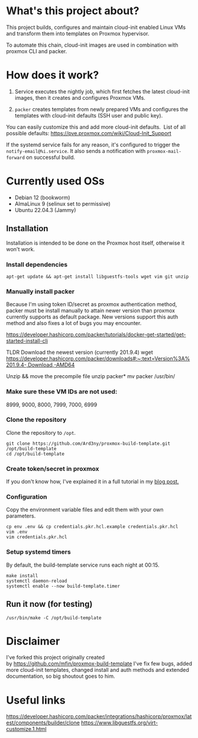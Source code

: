 # What's this project about?  

This project builds, configures and maintain cloud-init enabled Linux VMs and transform them into templates on Proxmox hypervisor.

To automate this chain, cloud-init images are used in combination with proxmox CLI and packer.


# How does it work?


1. Service executes the nightly job, which first fetches the latest cloud-init images, then it creates and configures Proxmox VMs.

2. `packer` creates templates from newly prepared VMs and configures the templates with cloud-init defaults (SSH user and public key). 

You can easily customize this and add more cloud-init defaults. 
List of all possible defaults:
https://pve.proxmox.com/wiki/Cloud-Init_Support


If the systemd service fails for any reason, it's configured to trigger the `notify-email@%i.service`. It also sends a notification with `proxmox-mail-forward` on successful build.


# Currently used OSs

* Debian 12 (bookworm)
* AlmaLinux 9 (selinux set to permissive)
* Ubuntu 22.04.3 (Jammy)

## Installation

Installation is intended to be done on the Proxmox host itself, otherwise it won't work.

### Install dependencies
```
apt-get update && apt-get install libguestfs-tools wget vim git unzip
```

### Manually install packer 

Because I'm using token ID/secret as proxmox authentication method, packer must be install manually to attain newer version than proxmox currently supports as default package. New versions support this auth method and also fixes a lot of bugs you may encounter.

https://developer.hashicorp.com/packer/tutorials/docker-get-started/get-started-install-cli

TLDR 
Download the newest version (currently 201.9.4)
wget https://developer.hashicorp.com/packer/downloads#:~:text=Version%3A%201.9.4-,Download,-AMD64

Unzip && move the precompile file
unzip packer*
mv packer /usr/bin/


### Make sure these VM IDs are not used:
8999, 9000, 8000, 7999, 7000, 6999



### Clone the repository

Clone the repository to `/opt`.

```
git clone https://github.com/Ard3ny/proxmox-build-template.git /opt/build-template
cd /opt/build-template
```

### Create token/secret in proxmox
If you don't know how, I've explained it in a full tutorial in my [blog post.](https://blog.thetechcorner.sk/posts/Build-a-cloud-init-enabled-Linux-VM-templates-on-Proxmox-provisioned-by-packer/)


### Configuration

Copy the environment variable files and edit them with your own parameters.

```
cp env .env && cp credentials.pkr.hcl.example credentials.pkr.hcl
vim .env
vim credentials.pkr.hcl
```

### Setup systemd timers

By default, the build-template service runs each night at 00:15.

```
make install
systemctl daemon-reload
systemctl enable --now build-template.timer
```

## Run it now (for testing)

```
/usr/bin/make -C /opt/build-template
```

# Disclaimer

I've forked this project originally created by https://github.com/mfin/proxmox-build-template
I've fix few bugs, added more cloud-init templates, changed install and auth methods and extended documentation, so big shoutout goes to him.


# Useful links

https://developer.hashicorp.com/packer/integrations/hashicorp/proxmox/latest/components/builder/clone
https://www.libguestfs.org/virt-customize.1.html